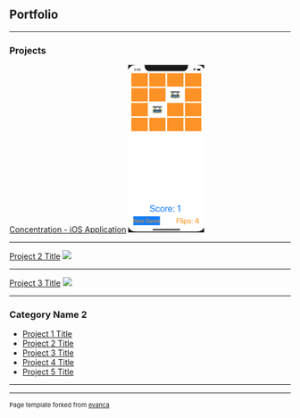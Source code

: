 ## Portfolio

---

### Projects

[Concentration - iOS Application](https://github.com/omizrahi99/Concentration-iOS-Application)
<img src="images/concentration.png?raw=true" height="300">

---
[Project 2 Title](/pdf/sample_presentation.pdf)
<img src="images/dummy_thumbnail.jpg?raw=true" height="40"/>

---
[Project 3 Title](http://example.com/)
<img src="images/dummy_thumbnail.jpg?raw=true"/>

---

### Category Name 2

- [Project 1 Title](http://example.com/)
- [Project 2 Title](http://example.com/)
- [Project 3 Title](http://example.com/)
- [Project 4 Title](http://example.com/)
- [Project 5 Title](http://example.com/)

---




---
<p style="font-size:11px">Page template forked from <a href="https://github.com/evanca/quick-portfolio">evanca</a></p>
<!-- Remove above link if you don't want to attibute -->
